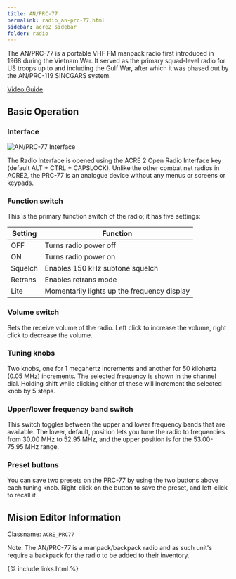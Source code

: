 ```yaml
---
title: AN/PRC-77
permalink: radio_an-prc-77.html
sidebar: acre2_sidebar
folder: radio
---
```


The AN/PRC-77 is a portable VHF FM manpack radio first introduced in 1968 during the Vietnam War. It served as the primary squad-level radio for US troops up to and including the Gulf War, after which it was phased out by the AN/PRC-119 SINCGARS system.

[Video Guide](https://www.youtube.com/watch?v=afHOS8-4_FQ)

## Basic Operation

### Interface

![AN/PRC-77 Interface](images/radio/an-prc-77_interface.png)

The Radio Interface is opened using the ACRE 2 Open Radio Interface key (default ALT + CTRL + CAPSLOCK). Unlike the other combat net radios in ACRE2, the PRC-77 is an analogue device without any menus or screens or keypads.

### Function switch

This is the primary function switch of the radio; it has five settings:

| Setting | Function |
| -------- | -------- |
| OFF   | Turns radio power off   |
| ON   | Turns radio power on   |
| Squelch | Enables 150 kHz subtone squelch   |
| Retrans | Enables retrans mode   |
| Lite | Momentarily lights up the frequency display   |

### Volume switch

Sets the receive volume of the radio. Left click to increase the volume, right click to decrease the volume.

### Tuning knobs

Two knobs, one for 1 megahertz increments and another for 50 kilohertz (0.05 MHz) increments. The selected frequency is shown in the channel dial. Holding shift while clicking either of these will increment the selected knob by 5 steps.

### Upper/lower frequency band switch

This switch toggles between the upper and lower frequency bands that are available. The lower, default, position lets you tune the radio to frequencies from 30.00 MHz to 52.95 MHz, and the upper position is for the  53.00-75.95 MHz range.

### Preset buttons

You can save two presets on the PRC-77 by using the two buttons above each tuning knob. Right-click on the button to save the preset, and left-click to recall it.

## Mision Editor Information

Classname: `ACRE_PRC77`

Note: The AN/PRC-77 is a manpack/backpack radio and as such unit's require a backpack for the radio to be added to their inventory.

{% include links.html %}
